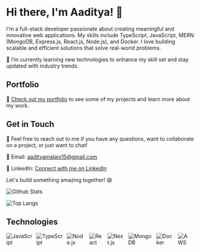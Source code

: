 # Hi there, I'm Aaditya! 👋

I'm a full-stack developer passionate about creating meaningful and innovative web applications. My skills include TypeScript, JavaScript, MERN (MongoDB, Express.js, React.js, Node.js), and Docker. I love building scalable and efficient solutions that solve real-world problems.

🌱 I’m currently learning new technologies to enhance my skill set and stay updated with industry trends.

## Portfolio
🔗 [Check out my portfolio](https://aadityamalaniportfolio.netlify.app/) to see some of my projects and learn more about my work.

## Get in Touch
💬 Feel free to reach out to me if you have any questions, want to collaborate on a project, or just want to chat!

📧 Email: aadityamalani15@gmail.com

📱 LinkedIn: [Connect with me on LinkedIn](https://www.linkedin.com/in/aaditya-malani-803b0b26a/)

Let's build something amazing together! 😄

![Github Stats](https://github-readme-stats.vercel.app/api?username=aadityaforwork&show_icons=true)

![Top Langs](https://github-readme-stats.vercel.app/api/top-langs/?username=aadityaforwork&theme=tokyonight)

## Technologies

<div style="display: flex; flex-direction: row;">
  <img src="https://img.shields.io/badge/-JavaScript-yellow" alt="JavaScript" style="margin-right: 10px;">
  <img src="https://img.shields.io/badge/-TypeScript-blue" alt="TypeScript" style="margin-right: 10px;">
  <img src="https://img.shields.io/badge/-Node.js-green" alt="Node.js" style="margin-right: 10px;">
  <img src="https://img.shields.io/badge/-React-blue" alt="React" style="margin-right: 10px;">
  <img src="https://img.shields.io/badge/-Next.js-white" alt="Next.js" style="margin-right: 10px;">
  <img src="https://img.shields.io/badge/-MongoDB-green" alt="MongoDB" style="margin-right: 10px;">
  <img src="https://img.shields.io/badge/-Docker-blue" alt="Docker" style="margin-right: 10px;">
  <img src="https://img.shields.io/badge/-AWS-orange" alt="AWS" style="margin-right: 10px;>
   <img src="https://img.shields.io/badge/-Java-orange" alt="Java">
</div>


<!---
aadityaforwork/aadityaforwork is a ✨ special ✨ repository because its `README.md` (this file) appears on your GitHub profile.
You can click the Preview link to take a look at your changes.
--->
